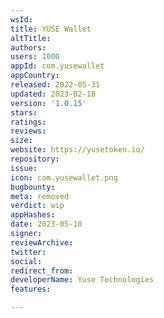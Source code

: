 ```yaml
---
wsId: 
title: YUSE Wallet
altTitle: 
authors: 
users: 1000
appId: com.yusewallet
appCountry: 
released: 2022-05-31
updated: 2023-02-18
version: '1.0.15'
stars: 
ratings: 
reviews: 
size: 
website: https://yusetoken.io/
repository: 
issue: 
icon: com.yusewallet.png
bugbounty: 
meta: removed
verdict: wip
appHashes: 
date: 2023-05-10
signer: 
reviewArchive: 
twitter: 
social: 
redirect_from: 
developerName: Yuse Technologies
features: 

---
```


